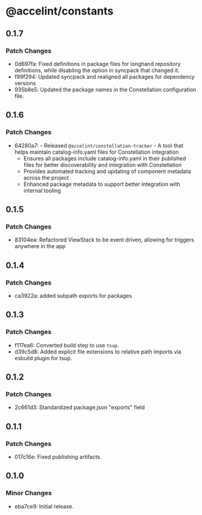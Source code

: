 # @accelint/constants

## 0.1.7

### Patch Changes

- 0d697fa: Fixed definitions in package files for longhand repository definitions, while disabling the option in syncpack that changed it.
- f99f294: Updated syncpack and realigned all packages for dependency versions
- 935b8e5: Updated the package names in the Constellation configuration file.

## 0.1.6

### Patch Changes

- 64280a7: - Released `@accelint/constellation-tracker` - A tool that helps maintain catalog-info.yaml files for Constellation integration
  - Ensures all packages include catalog-info.yaml in their published files for better discoverability and integration with Constellation
  - Provides automated tracking and updating of component metadata across the project
  - Enhanced package metadata to support better integration with internal tooling

## 0.1.5

### Patch Changes

- 83104ea: Refactored ViewStack to be event driven, allowing for triggers anywhere in the app

## 0.1.4

### Patch Changes

- ca3922a: added subpath exports for packages

## 0.1.3

### Patch Changes

- f117ea6: Converted build step to use `tsup`.
- d39c5d8: Added explicit file extensions to relative path imports via esbuild plugin for tsup.

## 0.1.2

### Patch Changes

- 2c661d3: Standardized package.json "exports" field

## 0.1.1

### Patch Changes

- 017c16e: Fixed publishing artifacts.

## 0.1.0

### Minor Changes

- eba7ce9: Initial release.
